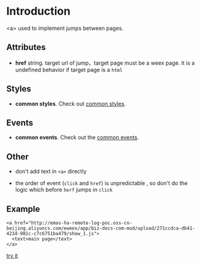 # Introduction 

&lt;a&gt;  used to implement jumps between pages.
## Attributes

* **href** string. target url of jump，target page must be a weex page.
it is a undefined behavior if target page is a `html`


## Styles

* **common styles**. Check out [common styles](/wiki/common-styles.html).

## Events

* **common events**. Check out the [common events](/wiki/common-events.html).

## Other

- don't add text in `<a>` directly

-  the order of event (`click` and `href`) is unpredictable , so don't do the logic which before `herf` jumps in `click`


## Example


```
<a href="http://emas-ha-remote-log-poc.oss-cn-beijing.aliyuncs.com/eweex/app/biz-docs-com-mod/upload/271ccdca-db41-423d-981c-c7c6751ba479/show_1.js">
  <text>main page</text>
</a> 
```

[try it](http://dotwe.org/vue/3b789771e48be92a70bd682f084b84b5)

